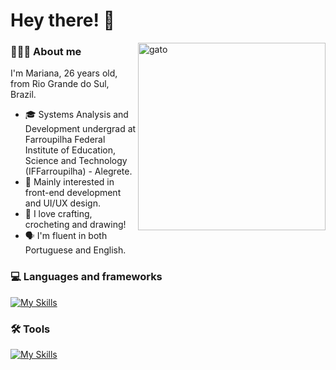 # Hey there! 👋

<img src="https://media0.giphy.com/media/13HBDT4QSTpveU/200w.gif?cid=6c09b9524vofmqc0mq026s9awyr5ardui6842g3tr7uvqx59&ep=v1_gifs_search&rid=200w.gif&ct=g" alt="gato" min-width="300px" max-width="300px" width="300px" align="right" margin="10px">

### 👩🏻‍🎓 About me

I'm Mariana, 26 years old, from Rio Grande do Sul, Brazil.

- 🎓 Systems Analysis and Development undergrad at Farroupilha Federal Institute of Education, Science and Technology (IFFarroupilha) - Alegrete.
- 🌱 Mainly interested in front-end development and UI/UX design.
- 🧩 I love crafting, crocheting and drawing!
- 🗣️ I'm fluent in both Portuguese and English.

### 💻 Languages and frameworks
[![My Skills](https://skillicons.dev/icons?i=js,html,css,ts,react,tailwind,nodejs,jquery,java,php,solidity,postgres,mysql)](https://skillicons.dev)

### 🛠️ Tools
[![My Skills](https://skillicons.dev/icons?i=vscode,git,figma,firebase)](https://skillicons.dev)
